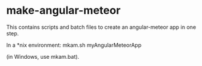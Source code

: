 # make-angular-meteor
This contains scripts and batch files to create an angular-meteor app in one step.

In a *nix environment:
mkam.sh myAngularMeteorApp

(in Windows, use mkam.bat).

